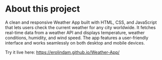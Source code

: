 # About this project

A clean and responsive Weather App built with HTML, CSS, and JavaScript that lets users check the current weather for any city worldwide. It fetches real-time data from a weather API and displays temperature, weather conditions, humidity, and wind speed. The app features a user-friendly interface and works seamlessly on both desktop and mobile devices.

Try it live here: https://erolindam.github.io/Weather-App/
